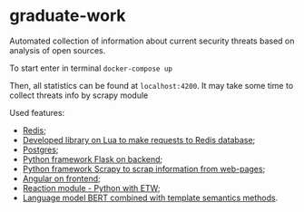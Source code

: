 # graduate-work
Automated collection of information about current security threats based on analysis of open sources.

To start enter in terminal ```docker-compose up```

Then, all statistics can be found at ```localhost:4200```.
It may take some time to collect threats info by scrapy module

Used features:
* [Redis](https://github.com/P3rd0s/RedisScripts);
* [Developed library on Lua to make requests to Redis database](https://github.com/P3rd0s/RedisScripts/blob/main/ioclib.lua);
* [Postgres](https://github.com/P3rd0s/Postgres-db);
* [Python framework Flask on backend](https://github.com/P3rd0s/Flask-back);
* [Python framework Scrapy to scrap information from web-pages](https://github.com/P3rd0s/NewsFinder);
* [Angular on frontend](https://github.com/P3rd0s/IOCs-front);
* [Reaction module - Python with ETW](https://github.com/P3rd0s/ResponseModule);
* [Language model BERT combined with template semantics methods](https://github.com/P3rd0s/NewsFinder/tree/main/NewsFinder/modules/BertNer).

